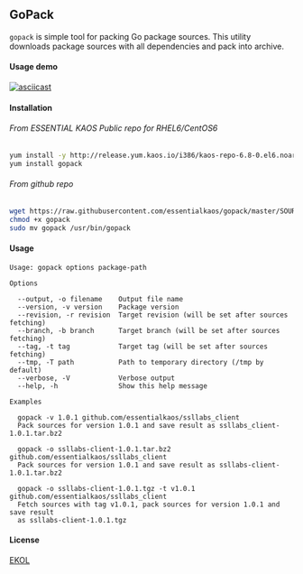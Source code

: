 ## GoPack

`gopack` is simple tool for packing Go package sources. This utility downloads package sources with all dependencies and pack into archive.

#### Usage demo

[![asciicast](https://asciinema.org/a/44298.png)](https://asciinema.org/a/44298)

#### Installation

###### From ESSENTIAL KAOS Public repo for RHEL6/CentOS6

```bash
yum install -y http://release.yum.kaos.io/i386/kaos-repo-6.8-0.el6.noarch.rpm
yum install gopack
```

###### From github repo

```bash
wget https://raw.githubusercontent.com/essentialkaos/gopack/master/SOURCES/gopack
chmod +x gopack
sudo mv gopack /usr/bin/gopack
```

#### Usage

```
Usage: gopack options package-path

Options

  --output, -o filename    Output file name
  --version, -v version    Package version
  --revision, -r revision  Target revision (will be set after sources fetching)
  --branch, -b branch      Target branch (will be set after sources fetching)
  --tag, -t tag            Target tag (will be set after sources fetching)
  --tmp, -T path           Path to temporary directory (/tmp by default)
  --verbose, -V            Verbose output
  --help, -h               Show this help message

Examples

  gopack -v 1.0.1 github.com/essentialkaos/ssllabs_client
  Pack sources for version 1.0.1 and save result as ssllabs_client-1.0.1.tar.bz2

  gopack -o ssllabs-client-1.0.1.tar.bz2 github.com/essentialkaos/ssllabs_client
  Pack sources for version 1.0.1 and save result as ssllabs-client-1.0.1.tar.bz2

  gopack -o ssllabs-client-1.0.1.tgz -t v1.0.1 github.com/essentialkaos/ssllabs_client
  Fetch sources with tag v1.0.1, pack sources for version 1.0.1 and save result 
  as ssllabs-client-1.0.1.tgz

```

#### License

[EKOL](https://essentialkaos.com/ekol)

